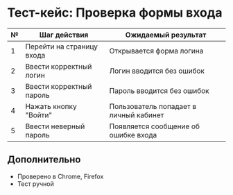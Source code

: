# Тест-кейс: Проверка формы входа

| № | Шаг действия                 | Ожидаемый результат                   |
|---|------------------------------|---------------------------------------|
| 1 | Перейти на страницу входа    | Открывается форма логина              |
| 2 | Ввести корректный логин      | Логин вводится без ошибок             |
| 3 | Ввести корректный пароль     | Пароль вводится без ошибок            |
| 4 | Нажать кнопку "Войти"        | Пользователь попадает в личный кабинет |
| 5 | Ввести неверный пароль       | Появляется сообщение об ошибке входа  |

## Дополнительно

- Проверено в Chrome, Firefox
- Тест ручной
